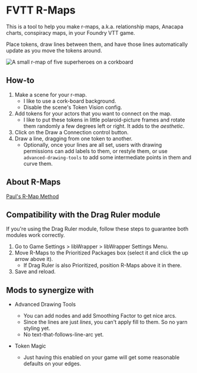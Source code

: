 # FVTT R-Maps

This is a tool to help you make r-maps, a.k.a. relationship maps, Anacapa
charts, conspiracy maps, in your Foundry VTT game.

Place tokens, draw lines between them, and have those lines automatically
update as you move the tokens around.

![A small r-map of five superheroes on a corkboard](docs/r-maps.png)

## How-to

 1. Make a scene for your r-map.
    - I like to use a cork-board background.
    - Disable the scene's Token Vision config.
 2. Add tokens for your actors that you want to connect on the map.
    - I like to put these tokens in little polaroid-picture frames and rotate
      them randomly a few degrees left or right. It adds to the _aesthetic_.
 3. Click on the Draw a Connection control button.
 4. Draw a line, dragging from one token to another.
    - Optionally, once your lines are all set, users with
      drawing permissions can add labels to them, or restyle them, or use
      `advanced-drawing-tools` to add some intermediate points in them and
      curve them.

## About R-Maps

[Paul's R-Map Method](https://www.indiegamereadingclub.com/indie-game-reading-club/pauls-r-map-method/)

## Compatibility with the Drag Ruler module
If you're using the Drag Ruler module, follow these steps to guarantee both modules work correctly.


1. Go to Game Settings > libWrapper > libWrapper Settings Menu.
2. Move R-Maps to the Prioritized Packages box (select it and click the up arrow above it).
    - If Drag Ruler is also Prioritized, position R-Maps above it in there.
3. Save and reload.

## Mods to synergize with

 - Advanced Drawing Tools
    - You can add nodes and add Smoothing Factor to get nice arcs.
    - Since the lines are just _lines_, you can't apply fill to them. So no
      yarn styling yet.
    - No text-that-follows-line-arc yet.

 - Token Magic
    - Just having this enabled on your game will get some reasonable defaults
      on your edges.
